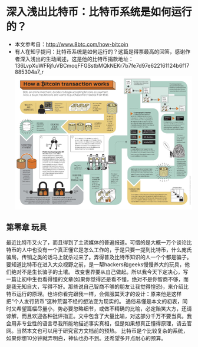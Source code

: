 # 深入浅出比特币：比特币系统是如何运行的？  
* 本文参考自：http://www.8btc.com/how-bitcoin  
* 有人在知乎提问：比特币系统是如何运行的？这篇是得票最高的回答，感谢作者深入浅出的生动阐述，这是他的比特币捐款地址：136LvpXuWFRjfuVBCmoqFFGSstbMQkNEKr7b7fe7d97e622161124b6f17885304a7_r  
![image](/doc/img/article/4-1.jpg)  
## 第零章 玩具  
最近比特币又火了，而且得到了主流媒体的普遍报道。可惜的是大概一万个谈论比特币的人中也没有一个真正懂它是怎么工作的，于是只要一提到比特币，什么庞氏骗局，传销之类的话马上就杀过来了。弄得普及比特币知识的人一个个都是骗子。要知道比特币在进入大众视野之前，是一帮hackers和geeks慢慢养大的玩具，他们绝对不是生长骗子的土壤。
改变世界要从自己做起。所以我今天下定决心，写一篇让初中生也看得懂的文章(如果你觉得还是看不懂，绝对不是你智商不够，而是我无知自大，写得不好。那些说自己智商不够的朋友让我觉得惶恐)，来介绍比特币运行的原理。也许你看完跟我一样，会佩服其天才的设计：原来他是这样把“个人发行货币”这种荒诞不经的想法变为现实的。
通俗易懂是本文的初衷，同时又希望篇幅尽量小，势必要忽略细节，或做不精确的比喻，必定贻笑大方，还请谅解，而且欢迎各种批评指正。文中包含了大量比喻，对这部分千万不要当真。我会用非专业性的语言尽我所能地描述事实真相，但是如果想真正懂得原理，请去官网。当然本文也可以用于研究官方文档前的预热。
比特币是个比较复杂的系统，如果你想10分钟就弄明白，神仙也办不到。还希望多开点耐心的预算。
